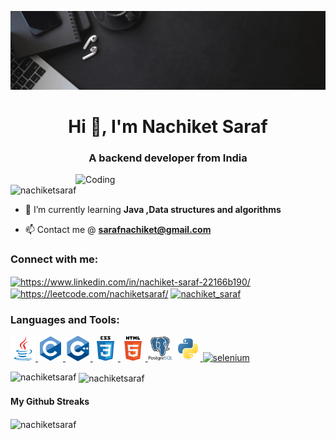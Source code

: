 ![MasterHead](https://github.com/NachiketSaraf/NachiketSaraf/blob/main/Banner.gif)
<h1 align="center">Hi 👋, I'm Nachiket Saraf</h1>
<h3 align="center">A backend developer from India</h3>
<img align="right" alt="Coding" width="400" src="https://media.giphy.com/media/RbDKaczqWovIugyJmW/giphy.gif">


<p align="left"> <img src="https://komarev.com/ghpvc/?username=nachiketsaraf&label=Profile%20views&color=0e75b6&style=flat" alt="nachiketsaraf" /> </p>

- 🌱 I’m currently learning **Java ,Data structures and algorithms**

- 📫 Contact me @ **sarafnachiket@gmail.com**


<h3 align="left">Connect with me:</h3>
<p align="left">
<a href="https://linkedin.com/in/nachiket-saraf-22166b190/" target="blank"><img align="center" src="https://raw.githubusercontent.com/rahuldkjain/github-profile-readme-generator/master/src/images/icons/Social/linked-in-alt.svg" alt="https://www.linkedin.com/in/nachiket-saraf-22166b190/" height="30" width="40" /></a>
 <a href="https://www.leetcode.com/nachiketsaraf/" target="blank"><img align="center" src="https://raw.githubusercontent.com/rahuldkjain/github-profile-readme-generator/master/src/images/icons/Social/leet-code.svg" alt="https://leetcode.com/nachiketsaraf/" height="30" width="40" /></a>
<a href="https://instagram.com/nachiket_saraf" target="blank"><img align="center" src="https://raw.githubusercontent.com/rahuldkjain/github-profile-readme-generator/master/src/images/icons/Social/instagram.svg" alt="nachiket_saraf" height="30" width="40" /></a>
</p>

<h3 align="left">Languages and Tools:</h3>
<p align="left"> <a href="https://www.java.com" target="_blank" rel="noreferrer"> 
<img src="https://raw.githubusercontent.com/devicons/devicon/master/icons/java/java-original.svg" alt="java" width="40" height="40"/> </a> <a href="https://www.postgresql.org" target="_blank" rel="noreferrer"> <a href="https://www.cprogramming.com/" target="_blank" rel="noreferrer"> <img src="https://raw.githubusercontent.com/devicons/devicon/master/icons/c/c-original.svg" alt="c" width="40" height="40"/> </a> <a href="https://www.w3schools.com/cpp/" target="_blank" rel="noreferrer"> <img src="https://raw.githubusercontent.com/devicons/devicon/master/icons/cplusplus/cplusplus-original.svg" alt="cplusplus" width="40" height="40"/> </a> <a href="https://www.w3schools.com/css/" target="_blank" rel="noreferrer"> <img src="https://raw.githubusercontent.com/devicons/devicon/master/icons/css3/css3-original-wordmark.svg" alt="css3" width="40" height="40"/> </a> <a href="https://www.w3.org/html/" target="_blank" rel="noreferrer"> <img src="https://raw.githubusercontent.com/devicons/devicon/master/icons/html5/html5-original-wordmark.svg" alt="html5" width="40" height="40"/> </a> <img src="https://raw.githubusercontent.com/devicons/devicon/master/icons/postgresql/postgresql-original-wordmark.svg" alt="postgresql" width="40" height="40"/> </a> <a href="https://www.python.org" target="_blank" rel="noreferrer"> <img src="https://raw.githubusercontent.com/devicons/devicon/master/icons/python/python-original.svg" alt="python" width="40" height="40"/> </a> <a href="https://www.selenium.dev" target="_blank" rel="noreferrer"> <img src="https://raw.githubusercontent.com/detain/svg-logos/780f25886640cef088af994181646db2f6b1a3f8/svg/selenium-logo.svg" alt="selenium" width="40" height="40"/> </a> </p>

<p><img align="left" src="https://github-readme-stats.vercel.app/api/top-langs?username=nachiketsaraf&show_icons=true&locale=en&layout=compact" alt="nachiketsaraf" /></p>

<p>&nbsp;<img align="center" src="https://github-readme-stats.vercel.app/api?username=nachiketsaraf&show_icons=true&locale=en" alt="nachiketsaraf" /></p>

####    My Github Streaks

<p><img align="center" src="https://github-readme-streak-stats.herokuapp.com/?user=nachiketsaraf&" alt="nachiketsaraf" /></p>
